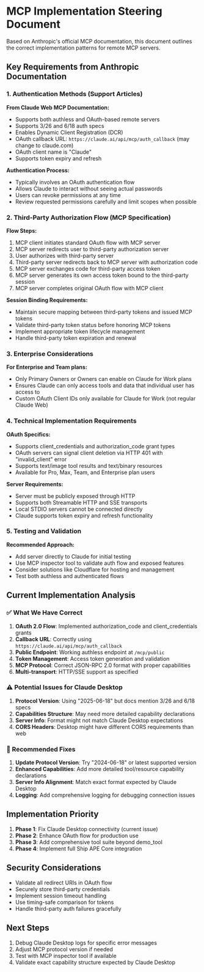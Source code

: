 # MCP Implementation Steering Document

Based on Anthropic's official MCP documentation, this document outlines the correct implementation patterns for remote MCP servers.

## Key Requirements from Anthropic Documentation

### 1. Authentication Methods (Support Articles)

**From Claude Web MCP Documentation:**
- Supports both authless and OAuth-based remote servers
- Supports 3/26 and 6/18 auth specs
- Enables Dynamic Client Registration (DCR)
- OAuth callback URL: `https://claude.ai/api/mcp/auth_callback` (may change to claude.com)
- OAuth client name is "Claude"
- Supports token expiry and refresh

**Authentication Process:**
- Typically involves an OAuth authentication flow
- Allows Claude to interact without seeing actual passwords
- Users can revoke permissions at any time
- Review requested permissions carefully and limit scopes when possible

### 2. Third-Party Authorization Flow (MCP Specification)

**Flow Steps:**
1. MCP client initiates standard OAuth flow with MCP server
2. MCP server redirects user to third-party authorization server
3. User authorizes with third-party server
4. Third-party server redirects back to MCP server with authorization code
5. MCP server exchanges code for third-party access token
6. MCP server generates its own access token bound to the third-party session
7. MCP server completes original OAuth flow with MCP client

**Session Binding Requirements:**
- Maintain secure mapping between third-party tokens and issued MCP tokens
- Validate third-party token status before honoring MCP tokens
- Implement appropriate token lifecycle management
- Handle third-party token expiration and renewal

### 3. Enterprise Considerations

**For Enterprise and Team plans:**
- Only Primary Owners or Owners can enable on Claude for Work plans
- Ensures Claude can only access tools and data that individual user has access to
- Custom OAuth Client IDs only available for Claude for Work (not regular Claude Web)

### 4. Technical Implementation Requirements

**OAuth Specifics:**
- Supports client_credentials and authorization_code grant types
- OAuth servers can signal client deletion via HTTP 401 with "invalid_client" error
- Supports text/image tool results and text/binary resources
- Available for Pro, Max, Team, and Enterprise plan users

**Server Requirements:**
- Server must be publicly exposed through HTTP
- Supports both Streamable HTTP and SSE transports
- Local STDIO servers cannot be connected directly
- Claude supports token expiry and refresh functionality

### 5. Testing and Validation

**Recommended Approach:**
- Add server directly to Claude for initial testing
- Use MCP inspector tool to validate auth flow and exposed features
- Consider solutions like Cloudflare for hosting and management
- Test both authless and authenticated flows

## Current Implementation Analysis

### ✅ What We Have Correct

1. **OAuth 2.0 Flow**: Implemented authorization_code and client_credentials grants
2. **Callback URL**: Correctly using `https://claude.ai/api/mcp/auth_callback`
3. **Public Endpoint**: Working authless endpoint at `/mcp/public`
4. **Token Management**: Access token generation and validation
5. **MCP Protocol**: Correct JSON-RPC 2.0 format with proper capabilities
6. **Multi-transport**: HTTP/SSE support as specified

### ⚠️ Potential Issues for Claude Desktop

1. **Protocol Version**: Using "2025-06-18" but docs mention 3/26 and 6/18 specs
2. **Capabilities Structure**: May need more detailed capability declarations
3. **Server Info**: Format might not match Claude Desktop expectations
4. **CORS Headers**: Desktop might have different CORS requirements than web

### 🔧 Recommended Fixes

1. **Update Protocol Version**: Try "2024-06-18" or latest supported version
2. **Enhanced Capabilities**: Add more detailed tool/resource capability declarations
3. **Server Info Alignment**: Match exact format expected by Claude Desktop
4. **Logging**: Add comprehensive logging for debugging connection issues

## Implementation Priority

1. **Phase 1**: Fix Claude Desktop connectivity (current issue)
2. **Phase 2**: Enhance OAuth flow for production use
3. **Phase 3**: Add comprehensive tool suite beyond demo_tool
4. **Phase 4**: Implement full Ship APE Core integration

## Security Considerations

- Validate all redirect URIs in OAuth flow
- Securely store third-party credentials  
- Implement session timeout handling
- Use timing-safe comparison for tokens
- Handle third-party auth failures gracefully

## Next Steps

1. Debug Claude Desktop logs for specific error messages
2. Adjust MCP protocol version if needed
3. Test with MCP inspector tool if available
4. Validate exact capability structure expected by Claude Desktop
